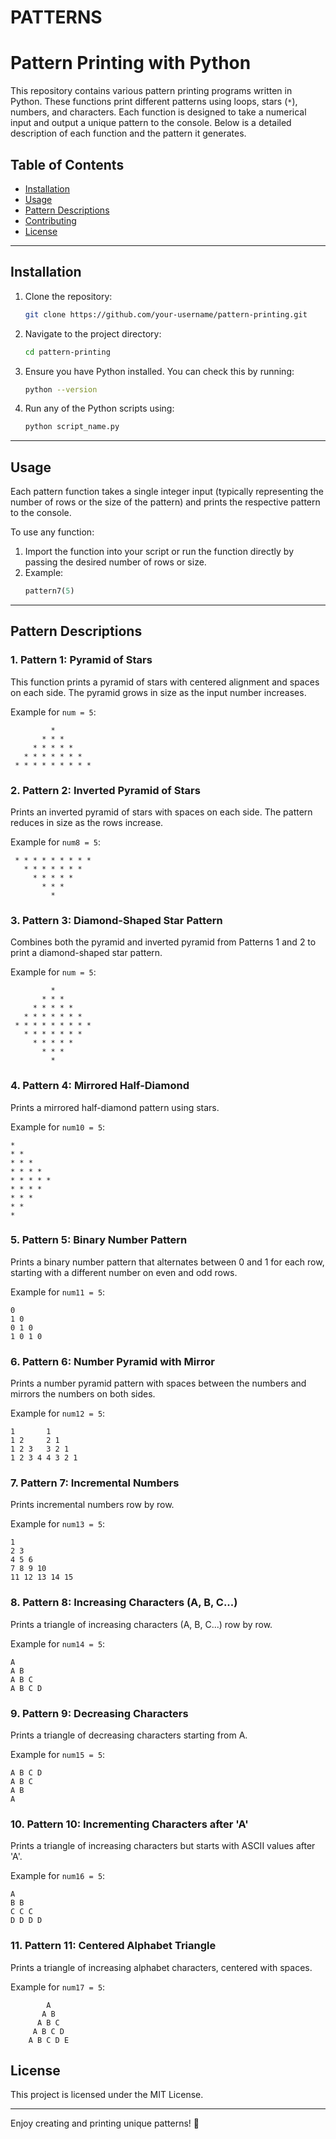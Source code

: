 
# PATTERNS

# Pattern Printing with Python

This repository contains various pattern printing programs written in Python. These functions print different patterns using loops, stars (`*`), numbers, and characters. Each function is designed to take a numerical input and output a unique pattern to the console. Below is a detailed description of each function and the pattern it generates.

## Table of Contents
- [Installation](#installation)
- [Usage](#usage)
- [Pattern Descriptions](#pattern-descriptions)
- [Contributing](#contributing)
- [License](#license)

---

## Installation

1. Clone the repository:
   ```bash
   git clone https://github.com/your-username/pattern-printing.git
   ```

2. Navigate to the project directory:
   ```bash
   cd pattern-printing
   ```

3. Ensure you have Python installed. You can check this by running:
   ```bash
   python --version
   ```

4. Run any of the Python scripts using:
   ```bash
   python script_name.py
   ```

---

## Usage

Each pattern function takes a single integer input (typically representing the number of rows or the size of the pattern) and prints the respective pattern to the console.

To use any function:
1. Import the function into your script or run the function directly by passing the desired number of rows or size.
2. Example:
   ```python
   pattern7(5)
   ```

---

## Pattern Descriptions

### 1. **Pattern 1: Pyramid of Stars**

This function prints a pyramid of stars with centered alignment and spaces on each side. The pyramid grows in size as the input number increases.

Example for `num = 5`:
```
         *         
       * * *       
     * * * * *     
   * * * * * * *   
 * * * * * * * * * 
```

### 2. **Pattern 2: Inverted Pyramid of Stars**

Prints an inverted pyramid of stars with spaces on each side. The pattern reduces in size as the rows increase.

Example for `num8 = 5`:
```
 * * * * * * * * * 
   * * * * * * *   
     * * * * *     
       * * *       
         *         
```

### 3. **Pattern 3: Diamond-Shaped Star Pattern**

Combines both the pyramid and inverted pyramid from Patterns 1 and 2 to print a diamond-shaped star pattern.

Example for `num = 5`:
```
         *         
       * * *       
     * * * * *     
   * * * * * * *   
 * * * * * * * * * 
   * * * * * * *   
     * * * * *     
       * * *       
         *         
```

### 4. **Pattern 4: Mirrored Half-Diamond**

Prints a mirrored half-diamond pattern using stars.

Example for `num10 = 5`:
```
* 
* * 
* * * 
* * * * 
* * * * * 
* * * * 
* * * 
* * 
* 
```

### 5. **Pattern 5: Binary Number Pattern**

Prints a binary number pattern that alternates between 0 and 1 for each row, starting with a different number on even and odd rows.

Example for `num11 = 5`:
```
0 
1 0 
0 1 0 
1 0 1 0 
```

### 6. **Pattern 6: Number Pyramid with Mirror**

Prints a number pyramid pattern with spaces between the numbers and mirrors the numbers on both sides.

Example for `num12 = 5`:
```
1       1 
1 2     2 1 
1 2 3   3 2 1 
1 2 3 4 4 3 2 1 
```

### 7. **Pattern 7: Incremental Numbers**

Prints incremental numbers row by row.

Example for `num13 = 5`:
```
1 
2 3 
4 5 6 
7 8 9 10 
11 12 13 14 15 
```

### 8. **Pattern 8: Increasing Characters (A, B, C...)**

Prints a triangle of increasing characters (A, B, C...) row by row.

Example for `num14 = 5`:
```
A 
A B 
A B C 
A B C D 
```

### 9. **Pattern 9: Decreasing Characters**

Prints a triangle of decreasing characters starting from A.

Example for `num15 = 5`:
```
A B C D 
A B C 
A B 
A 
```

### 10. **Pattern 10: Incrementing Characters after 'A'**

Prints a triangle of increasing characters but starts with ASCII values after 'A'.

Example for `num16 = 5`:
```
A 
B B 
C C C 
D D D D 
```

### 11. **Pattern 11: Centered Alphabet Triangle**

Prints a triangle of increasing alphabet characters, centered with spaces.

Example for `num17 = 5`:
```
        A
       A B
      A B C
     A B C D
    A B C D E
```


## License

This project is licensed under the MIT License.

---

Enjoy creating and printing unique patterns! 🎨

